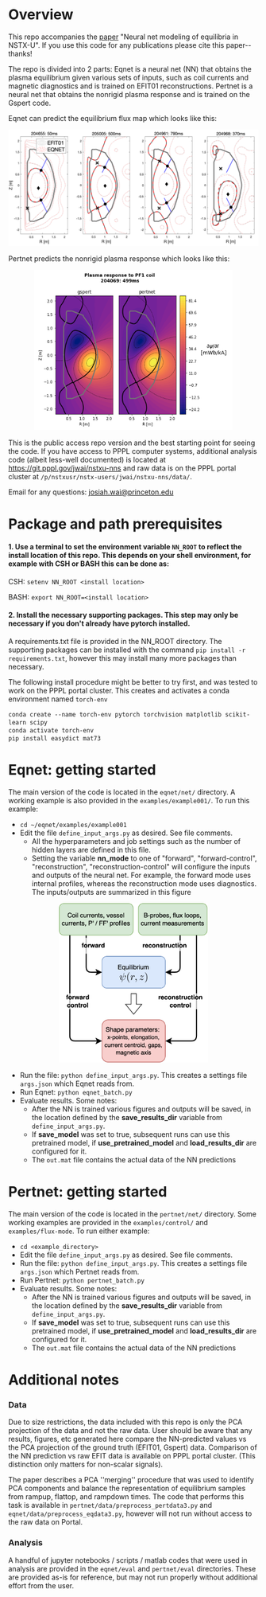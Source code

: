 # Overview

This repo accompanies the [paper](https://control.princeton.edu/wp-content/uploads/sites/418/2022/05/neural_net_modeling_of_equilibria_in_nstxu-1.pdf) "Neural net modeling of equilibria in NSTX-U". If you use this code for any publications please cite this paper--thanks! 

The repo is divided into 2 parts: Eqnet is a neural net (NN) that obtains the plasma equilibrium given various sets of inputs, such as coil currents and magnetic diagnostics and is trained on EFIT01 reconstructions. Pertnet is a neural net that obtains the nonrigid plasma response and is trained on the Gspert code. 


Eqnet can predict the equilibrium flux map which looks like this: 

<p align="center">
<img src="docs/img/eqs.png" width="800"/>
</p>


Pertnet predicts the nonrigid plasma response which looks like this: 

<p align="center">
<img src="docs/img/response204069_500.png" width="400"/>
</p>


This is the public access repo version and the best starting point for seeing the code. If you have access to PPPL computer systems, additional analysis code (albeit less-well documented) is located at https://git.pppl.gov/jwai/nstxu-nns and raw data is on the PPPL portal cluster at `/p/nstxusr/nstx-users/jwai/nstxu-nns/data/`. 

Email for any questions: josiah.wai@princeton.edu



# Package and path prerequisites

#### 1. Use a terminal to set the environment variable `NN_ROOT` to reflect the install location of this repo. This depends on your shell environment, for example with CSH or BASH this can be done as: 

CSH:
`setenv NN_ROOT <install location> `

BASH:
`export NN_ROOT=<install location>`

#### 2. Install the necessary supporting packages. This step may only be necessary if you don't already have pytorch installed. 

A requirements.txt file is provided in the NN_ROOT directory. The supporting packages can be installed with the command `pip install -r requirements.txt`, however this may install many more packages than necessary. 

The following install procedure might be better to try first, and was tested to work on the PPPL portal cluster. This creates and activates a conda environment named `torch-env`

```
conda create --name torch-env pytorch torchvision matplotlib scikit-learn scipy   
conda activate torch-env  
pip install easydict mat73
```  

# Eqnet: getting started

The main version of the code is located in the `eqnet/net/` directory. A working example is also provided in the `examples/example001/`. To run this example:

*  `cd ~/eqnet/examples/example001`
*  Edit the file `define_input_args.py` as desired. See file comments. 
    * All the hyperparameters and job settings such as the number of hidden layers are defined in this file. 
    * Setting the variable **nn_mode** to one of  "forward", "forward-control", "reconstruction", "reconstruction-control" will configure the inputs and outputs of the neural net. For example, the forward mode uses internal profiles, whereas the reconstruction mode uses diagnostics. The inputs/outputs are summarized in this figure
    
<p align="center">
  <img src="docs/img/eqnet_modes.png" width="300"/>
</p>

* Run the file: `python define_input_args.py`. This creates a settings file `args.json` which Eqnet reads from. 
* Run Eqnet: `python eqnet_batch.py`
* Evaluate results. Some notes:
    * After the NN is trained various figures and outputs will be saved, in the location defined by the **save_results_dir** variable from `define_input_args.py`. 
    * If **save_model** was set to true, subsequent runs can use this pretrained model, if **use_pretrained_model** and **load_results_dir** are configured for it. 
    * The `out.mat` file contains the actual data of the NN predictions




# Pertnet: getting started

The main version of the code is located in the `pertnet/net/` directory. Some working examples are provided in the `examples/control/` and `examples/flux-mode`. To run either example:

*  `cd <example_directory>`
* Edit the file `define_input_args.py` as desired. See file comments. 
* Run the file: `python define_input_args.py`. This creates a settings file `args.json` which Pertnet reads from. 
* Run Pertnet: `python pertnet_batch.py`
* Evaluate results. Some notes:
    * After the NN is trained various figures and outputs will be saved, in the location defined by the **save_results_dir** variable from `define_input_args.py`. 
    * If **save_model** was set to true, subsequent runs can use this pretrained model, if **use_pretrained_model** and **load_results_dir** are configured for it. 
    * The `out.mat` file contains the actual data of the NN predictions

# Additional notes

### Data

Due to size restrictions, the data included with this repo is only the PCA projection of the data and not the raw data. User should be aware that any results, figures, etc generated here compare the NN-predicted values vs the PCA projection of the ground truth (EFIT01, Gspert) data. Comparison of the NN prediction vs raw EFIT data is available on PPPL portal cluster.  (This distinction only matters for non-scalar signals). 

The paper describes a PCA ''merging'' procedure that was used to identify PCA components and balance the representation of equilibrium samples from rampup, flattop, and rampdown times. The code that performs this task is available in `pertnet/data/preprocess_pertdata3.py` and `eqnet/data/preprocess_eqdata3.py`, however will not run without access to the raw data on Portal. 


### Analysis

A handful of jupyter notebooks / scripts / matlab codes that were used in analysis are provided in the `eqnet/eval` and `pertnet/eval` directories. These are provided as-is for reference, but may not run properly without additional effort from the user. 















